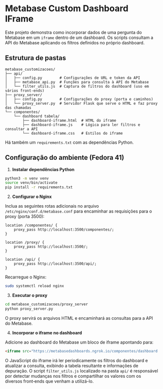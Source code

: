 # Metabase Custom Dashboard IFrame

Este projeto demonstra como incorporar dados de uma pergunta do Metabase em um `iframe` dentro de um dashboard. Os scripts consultam a API do Metabase aplicando os filtros definidos no próprio dashboard.

## Estrutura de pastas

```
metabase_customizacoes/
├── api/
│   ├── config.py        # Configurações de URL e token da API
│   ├── metabase_api.py  # Funções para consulta à API do Metabase
│   └── filter_utils.js  # Captura de filtros do dashboard (uso em vários front-ends)
├── proxy_server/
│   ├── config.py        # Configurações do proxy (porta e caminhos)
│   └── proxy_server.py  # Servidor Flask que serve o HTML e faz proxy das chamadas
└── componentes/
    └── dashboard tabela/
        ├── dashboard-iframe.html  # HTML do iframe
        ├── dashboard-iframe.js    # Lógica para ler filtros e consultar a API
        └── dashboard-iframe.css   # Estilos do iframe
```

Há também um `requirements.txt` com as dependências Python.

## Configuração do ambiente (Fedora 41)

1. **Instalar dependências Python**

```bash
python3 -m venv venv
source venv/bin/activate
pip install -r requirements.txt
```

2. **Configurar o Nginx**

Inclua as seguintes rotas adicionais no arquivo `/etc/nginx/conf.d/metabase.conf` para encaminhar as requisições para o proxy (porta 3500):

```nginx
location /componentes/ {
    proxy_pass http://localhost:3500/componentes/;
}

location /proxy/ {
    proxy_pass http://localhost:3500/;
}

location /api/ {
    proxy_pass http://localhost:3500/api/;
}
```

Recarregue o Nginx:

```bash
sudo systemctl reload nginx
```

3. **Executar o proxy**

```bash
cd metabase_customizacoes/proxy_server
python proxy_server.py
```

O proxy servirá os arquivos HTML e encaminhará as consultas para a API do Metabase.

4. **Incorporar o iframe no dashboard**

Adicione ao dashboard do Metabase um bloco de iframe apontando para:

```html
<iframe src="https://metabasedashboards.ngrok.io/componentes/dashboard tabela/dashboard-iframe.html?question_id=51" width="100%" height="800"></iframe>
```

O JavaScript do iframe irá ler periodicamente os filtros do dashboard e atualizar a consulta, exibindo a tabela resultante e informações de depuração.
O script `filter_utils.js` localizado na pasta `api/` é responsável por detectar mudanças nos filtros e compartilhar os valores com os diversos front‑ends que venham a utilizá-lo.
